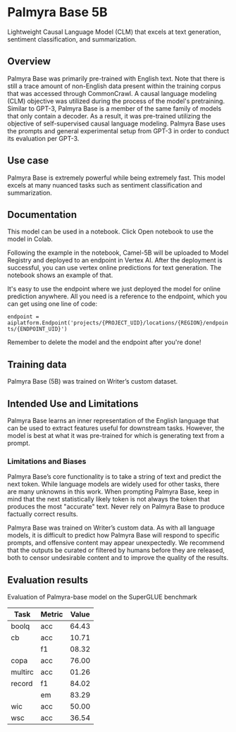 # Palmyra Base 5B
Lightweight Causal Language Model (CLM) that excels at text generation, sentiment classification, and summarization.


## Overview

Palmyra Base was primarily pre-trained with English text. Note that there is still a trace amount of non-English data present within the training corpus that was accessed through CommonCrawl. A causal language modeling (CLM) objective was utilized during the process of the model's pretraining. Similar to GPT-3, Palmyra Base is a member of the same family of models that only contain a decoder. As a result, it was pre-trained utilizing the objective of self-supervised causal language modeling. Palmyra Base uses the prompts and general experimental setup from GPT-3 in order to conduct its evaluation per GPT-3.


## Use case
Palmyra Base is extremely powerful while being extremely fast. This model excels at many nuanced tasks such as sentiment classification and summarization.


## Documentation

This model can be used in a notebook. Click Open notebook to use the model in Colab.

Following the example in the notebook, Camel-5B will be uploaded to Model Registry and deployed to an endpoint in Vertex AI. After the deployment is successful, you can use vertex online predictions for text generation. The notebook shows an example of that.

It's easy to use the endpoint where we just deployed the model for online prediction anywhere. All you need is a reference to the endpoint, which you can get using one line of code:

```endpoint = aiplatform.Endpoint('projects/{PROJECT_UID}/locations/{REGION}/endpoints/{ENDPOINT_UID}')```

Remember to delete the model and the endpoint after you're done!


## Training data

Palmyra Base (5B) was trained on Writer’s custom dataset.


## Intended Use and Limitations

Palmyra Base learns an inner representation of the English language that can be used to extract features useful for downstream tasks. However, the model is best at what it was pre-trained for which is generating text from a prompt.

### Limitations and Biases

Palmyra Base’s core functionality is to take a string of text and predict the next token. While language models are widely used for other tasks, there are many unknowns in this work. When prompting Palmyra Base, keep in mind that the next statistically likely token is not always the token that produces the most "accurate" text. Never rely on Palmyra Base to produce factually correct results.

Palmyra Base was trained on Writer’s custom data. As with all language models, it is difficult to predict how Palmyra Base will respond to specific prompts, and offensive content may appear unexpectedly. We recommend that the outputs be curated or filtered by humans before they are released, both to censor undesirable content and to improve the quality of the results.


## Evaluation results

Evaluation of Palmyra-base model on the SuperGLUE benchmark


|   Task     | Metric | Value |
|------------|--------|-------|
|   boolq    |  acc   | 64.43 |
|   cb       |  acc   | 10.71 |
|            |  f1    | 08.32 |
|   copa     |  acc   | 76.00 |
|   multirc  |  acc   | 01.26 |
|   record   |  f1    | 84.02 |
|            |  em    | 83.29 |
|   wic      |  acc   | 50.00 |
|   wsc      |  acc   | 36.54 |
